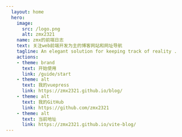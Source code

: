 ```yaml
---
  layout: home
  hero:
    image:
      src: /logo.png
      alt: zmx2321
    name: zmx的前端日志
    text: 关注web前端开发为主的博客网站和网址导航
    tagline: An elegant solution for keeping track of reality .
    actions:
    - theme: brand
      text: 开始使用
      link: /guide/start
    - theme: alt
      text: 我的vuepress
      link: https://zmx2321.github.io/blog/
    - theme: alt
      text: 我的GitHub
      link: https://github.com/zmx2321
    - theme: alt
      text: 当前地址
      link: https://zmx2321.github.io/vite-blog/
---
```


<home />

